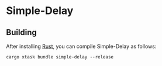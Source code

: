# Simple-Delay

## Building

After installing [Rust](https://rustup.rs/), you can compile Simple-Delay as follows:

```shell
cargo xtask bundle simple-delay --release
```
